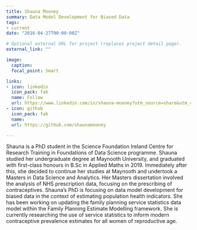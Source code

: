 ```yaml
---
title: Shauna Mooney
summary: Data Model Development for Biased Data
tags:
- current
date: "2016-04-27T00:00:00Z"

# Optional external URL for project (replaces project detail page).
external_link: ""

image:
  caption: 
  focal_point: Smart

links:
- icon: linkedin
  icon_pack: fab
  name: Follow
  url: https://www.linkedin.com/in/shauna-mooney?utm_source=share&utm_campaign=share_via&utm_content=profile&utm_medium=ios_app
- icon: github
  icon_pack: fab
  name: 
  url: https://github.com/shaunamooney

---
```


Shauna is a PhD student in the Science Foundation Ireland Centre for Research Training in Foundations of Data Science programme. Shauna 
studied her undergraduate degree at Maynooth University, and graduated with first-class honours in B.Sc in Applied Maths in 2019. Immediately 
after this, she decided to continue her studies at Maynooth and undertook a Masters in Data Science and Analytics. Her Masters dissertation involved the analysis of NHS prescription data, focusing on the prescribing of 
contraceptives. Shauna’s PhD is focusing on data model development for  biased data in the context of estimating population health indicators. She  has been working on updating the family planning service statistics data model within the Family Planning Estimate Modelling framework. She is currently researching the use of service statistics to inform modern contraceptive prevalence estimates for all women of reproductive age. 
